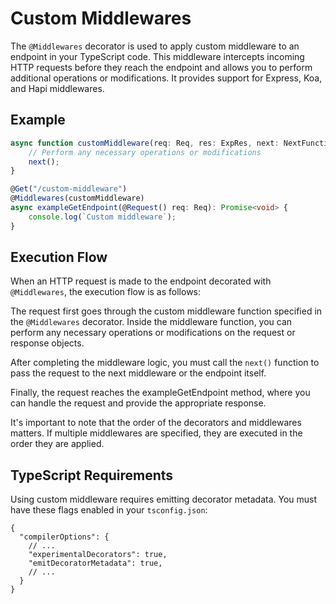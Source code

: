 # Custom Middlewares

The `@Middlewares` decorator is used to apply custom middleware to an endpoint in your TypeScript code. This middleware intercepts incoming HTTP requests before they reach the endpoint and allows you to perform additional operations or modifications. It provides support for Express, Koa, and Hapi middlewares.

## Example 

```ts
async function customMiddleware(req: Req, res: ExpRes, next: NextFunction) {
    // Perform any necessary operations or modifications
    next();
}

@Get("/custom-middleware")
@Middlewares(customMiddleware)
async exampleGetEndpoint(@Request() req: Req): Promise<void> {
    console.log(`Custom middleware`);
}
```

## Execution Flow

When an HTTP request is made to the endpoint decorated with `@Middlewares`, the execution flow is as follows:

The request first goes through the custom middleware function specified in the `@Middlewares` decorator.
Inside the middleware function, you can perform any necessary operations or modifications on the request or response objects.

After completing the middleware logic, you must call the `next()` function to pass the request to the next middleware or the endpoint itself.

Finally, the request reaches the exampleGetEndpoint method, where you can handle the request and provide the appropriate response.

It's important to note that the order of the decorators and middlewares matters. If multiple middlewares are specified, they are executed in the order they are applied.

## TypeScript Requirements

Using custom middleware requires emitting decorator metadata. You must have these flags enabled in your `tsconfig.json`:
```jsonc
{
  "compilerOptions": {
    // ...
    "experimentalDecorators": true,
    "emitDecoratorMetadata": true,
    // ...
  }
}
```
